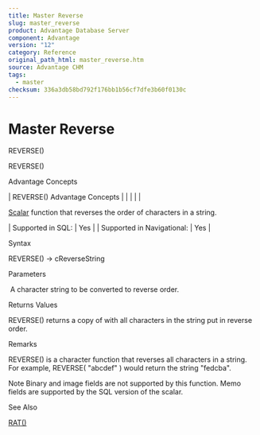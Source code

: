 ```yaml
---
title: Master Reverse
slug: master_reverse
product: Advantage Database Server
component: Advantage
version: "12"
category: Reference
original_path_html: master_reverse.htm
source: Advantage CHM
tags:
  - master
checksum: 336a3db58bd792f176bb1b56cf7dfe3b60f0130c
---
```


# Master Reverse

REVERSE()

REVERSE()

Advantage Concepts

| REVERSE()  Advantage Concepts |  |  |  |  |

[Scalar](master_supported_scalar_functions.md) function that reverses the order of characters in a string.

| Supported in SQL: | Yes |
| Supported in Navigational: | Yes |

Syntax

REVERSE(<cString>) -> cReverseString

Parameters

<cString>  A character string to be converted to reverse order.

Returns Values

REVERSE() returns a copy of <cString> with all characters in the string put in reverse order.

Remarks

REVERSE() is a character function that reverses all characters in a string. For example, REVERSE( "abcdef" ) would return the string "fedcba".

Note Binary and image fields are not supported by this function. Memo fields are supported by the SQL version of the scalar.

See Also

[RAT()](master_rat.md)
